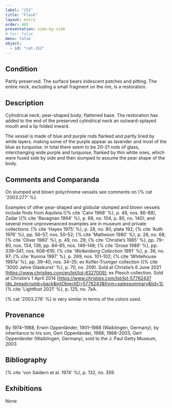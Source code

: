 ```yaml
---
label: "152"
title: "Flask"
layout: entry
order: 465
presentation: side-by-side
# toc: false
menu: false
object:
  - id: "cat-152"
---
```


## Condition

Partly preserved. The surface bears iridescent patches and pitting. The entire neck, excluding a small fragment on the rim, is a restoration.

## Description

Cylindrical neck; pear-shaped body; flattened base. The restoration has added to the end of the preserved cylindrical neck an outward-splayed mouth and a lip folded inward.

The vessel is made of blue and purple rods flanked and partly lined by white layers. making some of the purple appear as lavender and most of the blue as turquoise. In total there seem to be 20–21 rods of glass, interchanging wide purple and turquoise, flanked by thin white ones, which were fused side by side and then slumped to assume the pear shape of the body.

## Comments and Comparanda

On slumped and blown polychrome vessels see comments on {% cat '2003.277' %}.

Examples of other pear-shaped and globular slumped and blown vessels include finds from Aquileia ({% cite 'Calvi 1968' %}, p. 48, nos. 86–88), Zadar ({% cite 'Ravagnan 1994' %}, p. 66, no. 104, p. 80, no. 140); and several more unprovenanced examples are in museum and private collections: {% cite 'Hayes 1975' %}, p. 28, no. 80, plate 192; {% cite 'Auth 1976' %}, pp. 56–57, nos. 50–52; {% cite 'Matheson 1980' %}, p. 26, no. 68; {% cite 'Oliver 1980' %}, p. 49, no. 29; {% cite 'Christie’s 1985' %}, pp. 79–80, nos. 134, 136, pp. 84–85, nos. 146–148; {% cite 'Grose 1989' %}, pp. 339–341, nos. 608–616; {% cite '*Wolkenberg Collection* 1991' %}, p. 36, no. 97; {% cite 'Kunina 1997' %}, p. 269, nos. 101–102; {% cite 'Whitehouse 1997a' %}, pp. 39–40, nos. 34–35; ex Kofler-Truniger collection ({% cite '3000 Jahre Glaskunst' %}, p. 70, no. 209). Sold at Christie’s 6 June 2021 [https://www.christies.com/en/lot/lot-6327009]; ex Plesch collection. Sold at Christie’s 1 April 2014 [https://www.christies.com/lot/lot-5776243?ldp_breadcrumb=back&intObjectID=5776243&from=salessummary&lid=1]; {% cite 'Lightfoot 2021' %}, p. 125, no. 7aA.

{% cat '2003.276' %} is very similar in terms of the colors used.

## Provenance

By 1974–1988, Erwin Oppenländer, 1901–1988 (Waiblingen, Germany), by inheritance to his son, Gert Oppenländer, 1988; 1988–2003, Gert Oppenländer (Waiblingen, Germany), sold to the J. Paul Getty Museum, 2003

## Bibliography

{% cite 'von Saldern et al. 1974' %}, p. 132, no. 359.

## Exhibitions

None